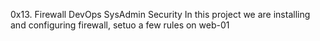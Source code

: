  0x13. Firewall
DevOps
SysAdmin
Security
In this project we are installing and configuring firewall, setuo a few rules on web-01
